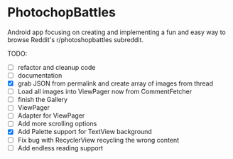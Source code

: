 # PhotochopBattles

Android app focusing on creating and implementing a fun and easy way to browse Reddit's r/photoshopbattles subreddit.

TODO:
- [ ] refactor and cleanup code
- [ ] documentation
- [x] grab JSON from permalink and create array of images from thread
 - [ ] Load all images into ViewPager now from CommentFetcher
- [ ] finish the Gallery
-   [ ] ViewPager
-   [ ] Adapter for ViewPager
- [ ] Add more scrolling options
- [x] Add Palette support for TextView background
 - [ ] Fix bug with RecyclerView recycling the wrong content
- [ ] Add endless reading support 
